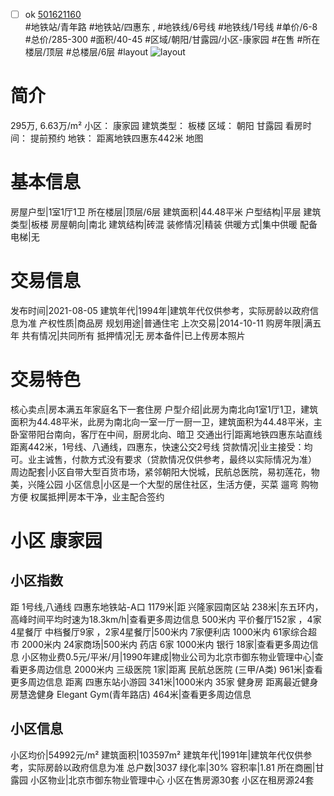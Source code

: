 - [ ] ok [501621160](https://bj.5i5j.com/ershoufang/501621160.html)  
 #地铁站/青年路 #地铁站/四惠东 ,  #地铁线/6号线 #地铁线/1号线
#单价/6-8 #总价/285-300 #面积/40-45   #区域/朝阳/甘露园/小区-康家园 #在售 #所在楼层/顶层 #总楼层/6层 #layout 
![layout](http://image2a.5i5j.com/bdir/layout/9b99bd61ac8742bd8e84a26ebbf2a9ec.jpg_P5.jpg) 
# 简介 
 295万,  6.63万/m² 
小区： 康家园
建筑类型： 板楼
区域： 朝阳 甘露园
看房时间： 提前预约
地铁： 距离地铁四惠东442米 地图
# 基本信息 
 房屋户型|1室1厅1卫
所在楼层|顶层/6层
建筑面积|44.48平米
户型结构|平层
建筑类型|板楼
房屋朝向|南北
建筑结构|砖混
装修情况|精装
供暖方式|集中供暖
配备电梯|无
# 交易信息 
 发布时间|2021-08-05
建筑年代|1994年|建筑年代仅供参考，实际房龄以政府信息为准
产权性质|商品房
规划用途|普通住宅
上次交易|2014-10-11
购房年限|满五年
共有情况|共同所有
抵押情况|无
房本备件|已上传房本照片
# 交易特色 
 核心卖点|房本满五年家庭名下一套住房
户型介绍|此房为南北向1室1厅1卫，建筑面积为44.48平米，此房为南北向一室一厅一厨一卫，建筑面积为44.48平米，主卧室带阳台南向，客厅在中间，厨房北向、暗卫
交通出行|距离地铁四惠东站直线距离442米，1号线、八通线，四惠东，快速公交2号线
贷款情况|业主接受：均可。业主诚售，付款方式没有要求（贷款情况仅供参考，最终以实际情况为准）
周边配套|小区自带大型百货市场，紧邻朝阳大悦城，民航总医院，易初莲花，物美，兴隆公园
小区信息|小区是一个大型的居住社区，生活方便，买菜 遛弯 购物方便
权属抵押|房本干净，业主配合签约
# 小区 康家园
## 小区指数 
 距 1号线,八通线 四惠东地铁站-A口 1179米|距 兴隆家园南区站 238米|东五环内， 高峰时间平均时速为18.3km/h|查看更多周边信息
500米内 平价餐厅152家 ，4家4星餐厅
中档餐厅9家 ，2家4星餐厅|500米内 7家便利店
1000米内 61家综合超市
2000米内 24家商场|500米内 药店 6家
1000米内 银行 18家|查看更多周边信息
小区物业费0.5元/平米/月|1990年建成|物业公司为北京市御东物业管理中心|查看更多周边信息
2000米内 三级医院 1家|距离 民航总医院 (三甲/A类) 961米|查看更多周边信息
距离 四惠东站小游园 341米|1000米内 35家 健身房
距离最近健身房慧逸健身 Elegant Gym(青年路店) 464米|查看更多周边信息
## 小区信息 
 小区均价|54992元/m²
建筑面积|103597m²
建筑年代|1991年|建筑年代仅供参考，实际房龄以政府信息为准
总户数|3037
绿化率|30%
容积率|1.81
所在商圈|甘露园
小区物业|北京市御东物业管理中心
小区在售房源30套
小区在租房源24套
